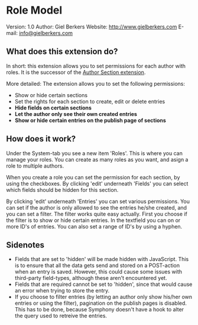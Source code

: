 # Role Model #

Version: 1.0
Author: Giel Berkers
Website: http://www.gielberkers.com
E-mail: info@gielberkers.com

## What does this extension do? #

In short: this extension allows you to set permissions for each author with roles.
It is the successor of the [Author Section extension](https://github.com/kanduvisla/author_section).

More detailed: The extension allows you to set the following permissions:

- Show or hide certain sections
- Set the rights for each section to create, edit or delete entries
- **Hide fields on certain sections**
- **Let the author only see their own created entries**
- **Show or hide certain entries on the publish page of sections**

## How does it work? ##

Under the System-tab you see a new item 'Roles'. This is where you can manage your roles. You can create as many roles as you want, and asign a role to multiple authors.

When you create a role you can set the permission for each section, by using the checkboxes. By clicking 'edit' underneath 'Fields' you can select which fields should be hidden for this section.

By clicking 'edit' underneath 'Entries' you can set various permissions. You can set if the author is only allowed to see the entries he/she created, and you can set a filter. The filter works quite easy actually. First you choose if the filter is to show or hide certain entries. In the textfield you can on or more ID's of entries. You can also set a range of ID's by using a hyphen.

## Sidenotes ##

- Fields that are set to 'hidden' will be made hidden with JavaScript. This is to ensure that all the data gets send and stored on a POST-action when an entry is saved. However, this could cause some issues with third-party field-types, although these aren't encountered yet.
- Fields that are required cannot be set to 'hidden', since that would cause an error when trying to store the entry.
- If you choose to filter entries (by letting an author only show his/her own entries or using the filter), pagination on the publish pages is disabled. This has to be done, because Symphony doesn't have a hook to alter the query used to retreive the entries.